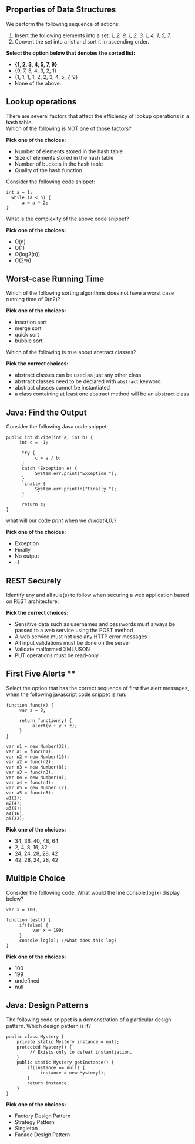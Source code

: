 ## Properties of Data Structures ##

We perform the following sequence of actions:  
 1. Insert the following elements into a set: *1, 2, 9, 1, 2, 3, 1, 4, 1, 5, 7.*  
2. Convert the set into a list and sort it in ascending order.  
 
**Select the option below that denotes the sorted list:**  

* **{1, 2, 3, 4, 5, 7, 9}**
* {9, 7, 5, 4, 3, 2, 1}
* {1, 1, 1, 1, 2, 2, 3, 4, 5, 7, 9}
* None of the above.

## Lookup operations ##

There are several factors that affect the efficiency of lookup operations in a hash table.  
Which of the following is NOT one of those factors?  

**Pick one of the choices:**  

* Number of elements stored in the hash table 
* Size of elements stored in the hash table 
* Number of buckets in the hash table
* Quality of the hash function
  
  
Consider the following code snippet:
```
int a = 1;
  while (a < n) {
      a = a * 2;
}
```
What is the complexity of the above code snippet?

**Pick one of the choices:**  

* O(n)
* O(1)
* O(log2(n))
* O(2^n)

## Worst-case Running Time ##

Which of the following sorting algorithms does not have a worst case running time of 0(n2)?

**Pick one of the choices:**  

* insertion sort
* merge sort
* quick sort
* bubble sort

Which of the following is true about abstract classes?

**Pick the correct choices:**  

* abstract classes can be used as just any other class
* abstract classes need to be declared with `abstract` keyword. 
* abstract classes cannot be instantiated
* a class containing at least one abstract method will be an abstract class

## Java: Find the Output ##

Consider the following Java code snippet:
```
public int divide(int a, int b) {
     int c = -1;
 
      try {
           c = a / b;
      }
      catch (Exception e) {
           System.err.print("Exception ");
      }
      finally {
           System.err.println("Finally ");
      }
      
      return c;
}
```

what will our code *print* when we *divide(4,0)*?

**Pick one of the choices:**  

* Exception
* Finally
* No output
* -1

## REST Securely ##

Identify any and all rule(s) to follow when securing a web application based on REST
architecture:

**Pick the correct choices:**  

* Sensitive data such as usernames and passwords must always be passed to a web service using the POST method
* A web service must not use any HTTP error messages
* All input validations must be done on the server
* Validate malformed XML/JSON
* PUT operations must be read-only

## First Five Alerts **

Select the option that has the correct sequence of first five alert messages, when the following javascript code snippet is run:
```
function func(x) { 
     var z = 8;

     return function(y) { 
          alert(x + y + z);
     }
}

var n1 = new Number(32);
var a1 = func(n1);
var n2 = new Number(16);
var a2 = func(n2);
var n3 = new Number(8);
var a3 = func(n3);
var n4 = new Number(4);
var a4 = func(n4);
var n5 = new Number (2);
var a5 = func(n5);
a1(2);
a2(4);
a3(8);
a4(16);
a5(32);
```
**Pick one of the choices:**  

* 34, 36, 40, 48, 64
* 2, 4, 8, 16, 32
* 24, 24, 28, 28, 42
* 42, 28, 24, 28, 42

## Multiple Choice ##

Consider the following code. What would the line console.log(x) display below?

```
var x = 100;

function test() {
     if(false) {
          var x = 199; 
     }
     console.log(x); //what does this log?
}
```
 

**Pick one of the choices:**  

* 100
* 199
* undefined
* null

## Java: Design Patterns ##

The following code snippet is a demonstration of a particular design pattern. Which design pattern is it?
```
public class Mystery {
    private static Mystery instance = null;
    protected Mystery() {
         // Exists only to defeat instantiation.
    }
    public static Mystery getInstance() {
        if(instance == null) {
             instance = new Mystery();
        }
        return instance;
    }
}
```
**Pick one of the choices:**  

* Factory Design Pattern
* Strategy Pattern
* Singleton
* Facade Design Pattern
